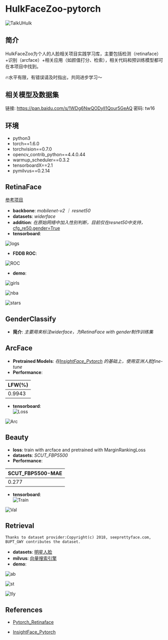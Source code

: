 
# HulkFaceZoo-pytorch
![TalkUHulk](https://img.shields.io/badge/TalkUHulk-Python3-green)  
## 简介

HulkFaceZoo为个人的人脸相关项目实践学习库，主要包括检测（retinaface）+识别（arcface）+相关应用（如颜值打分、检索），相关代码和预训练模型都可在本项目中找到。

🔥水平有限，有错误请及时指出，共同进步学习～

## 相关模型及数据集
链接: https://pan.baidu.com/s/1WDg6NwQODyll1Qour5GeAQ  密码: tw16

## 环境
- python3
- torch==1.6.0 
- torchvision==0.7.0 
- opencv_contrib_python==4.4.0.44
- warmup_scheduler==0.3.2
- tensorboardX==2.1
- pymilvus==0.2.14

 ## RetinaFace
 [参考项目](https://github.com/biubug6/Pytorch_Retinaface)

 - **backbone**: *mobilenet-v2 ｜ resnet50*
 - **datasets**: *widerface*
 - **addition**: *在原始网络中加入性别判断，目前仅在resnet50中支持，*[cfg_re50.gender=True](https://github.com/TalkUHulk/HulkFakeFace-pytorch/blob/master/RetinaFace/data/config.py)
 - **tensorboard**: 
 
  ![logs](https://github.com/TalkUHulk/HulkFakeFace-pytorch/blob/master/logs/RetinaFace.jpg)
  
 - **FDDB ROC**:
 
  ![ROC](https://github.com/TalkUHulk/HulkFakeFace-pytorch/blob/master/RetinaFace/evalution/ROC.png)
  
 - **demo**:
 
  ![girls](https://github.com/TalkUHulk/HulkFakeFace-pytorch/blob/master/RetinaFace/results/girl.jpg)
  
  ![nba](https://github.com/TalkUHulk/HulkFakeFace-pytorch/blob/master/RetinaFace/results/nba.jpg)
  
  ![stars](https://github.com/TalkUHulk/HulkFakeFace-pytorch/blob/master/RetinaFace/results/stars.jpg)
  
 ## GenderClassify
 - **简介**: *主要用来标注widerface，为RetinaFace with gender制作训练集*
 
 ## ArcFace 
 
 - **Pretrained Models**: *在[InsightFace_Pytorch](https://github.com/TreB1eN/InsightFace_Pytorch) 的基础上，使用亚洲人脸fine-tune*
 - **Performance**:  
 
 | LFW(%) |  
 | ------ |  
 | 0.9943 |  
 - **tensorboard**:   
 ![Loss](https://github.com/TalkUHulk/HulkFakeFace-pytorch/blob/master/logs/ArcFace_Loss.jpg)
 
 ![Arc](https://github.com/TalkUHulk/HulkFakeFace-pytorch/blob/master/logs/ArcFace_Acc.jpg)
 
 ## Beauty
  - **loss**: train with arcface and pretrained with MarginRankingLoss
  - **datasets**: *SCUT_FBP5500*
  - **Performance**:   
  
 |SCUT_FBP5500-MAE|  
 | ------ |  
 | 0.277 |  
  - **tensorboard**:   
   ![Train](https://github.com/TalkUHulk/HulkFakeFace-pytorch/blob/master/logs/Beauty_train.jpg)  
   
 ![Val](https://github.com/TalkUHulk/HulkFakeFace-pytorch/blob/master/logs/Beauty_val.jpg)

 
 ## Retrieval 
 
```
Thanks to dataset provider:Copyright(c) 2018, seeprettyface.com, BUPT_GWY contributes the dataset.
```
 - **datasets**: [明星人脸](http://www.seeprettyface.com/mydataset_page3.html#star)
 - **milvus**: [向量搜索引擎](https://www.milvus.io/cn/)
 - **demo**:   
 
 ![ab](https://github.com/TalkUHulk/HulkFakeFace-pytorch/blob/master/RetinaFace/results/result_ab.jpg)  
 
 ![st](https://github.com/TalkUHulk/HulkFakeFace-pytorch/blob/master/FaceRetrieval/result/result_st.jpg)
 
 ![tly](https://github.com/TalkUHulk/HulkFakeFace-pytorch/blob/master/FaceRetrieval/result/result_tongliya.jpg)


## References 

 - [Pytorch_Retinaface](https://github.com/biubug6/Pytorch_Retinaface)
 
 - [InsightFace_Pytorch](https://github.com/TreB1eN/InsightFace_Pytorch)
 